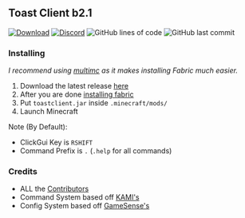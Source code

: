 ## Toast Client b2.1
[![Download](https://img.shields.io/github/downloads/RemainingToast/toastclient/total?color=green&label=total%20downloads)](https://github.com/RemainingToast/toastclient/releases/)
[![Discord](https://img.shields.io/discord/801552028504555550)](https://discord.gg/fvSKpbtQAV)
![GitHub lines of code](https://tokei.rs/b1/github/RemainingToast/toastclient)
![GitHub last commit](https://img.shields.io/github/last-commit/RemainingToast/toastclient)

### Installing
*I recommend using [multimc](https://multimc.org/) as it makes installing Fabric much easier.*

1. Download the latest release [here](https://github.com/RemainingToast/toastclient/releases/)
2. After you are done [installing fabric](https://fabricmc.net/wiki/install)
3. Put `toastclient.jar` inside `.minecraft/mods/`
4. Launch Minecraft

Note (By Default):
* ClickGui Key is `RSHIFT`
* Command Prefix is `.` (`.help` for all commands)

### Credits 

* ALL the [Contributors](https://github.com/RemainingToast/ToastClient/graphs/contributors)
* Command System based off [KAMI's](https://github.com/zeroeightysix/KAMI/)
* Config System based off [GameSense's](https://github.com/IUDevman/gamesense-client)
